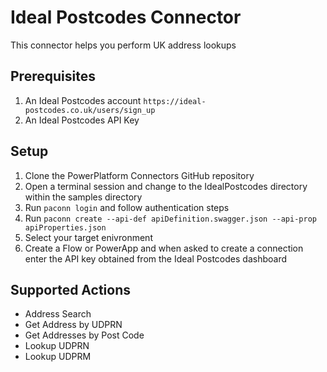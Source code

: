 # Ideal Postcodes Connector

This connector helps you perform UK address lookups 

## Prerequisites

1. An Ideal Postcodes account `https://ideal-postcodes.co.uk/users/sign_up`
2. An Ideal Postcodes API Key

## Setup

1. Clone the PowerPlatform Connectors GitHub repository
2. Open a terminal session and change to the IdealPostcodes directory within the samples directory
3. Run `paconn login` and follow authentication steps
4. Run `paconn create --api-def apiDefinition.swagger.json --api-prop apiProperties.json`
5. Select your target enivronment
6. Create a Flow or PowerApp and when asked to create a connection enter the API key obtained from the Ideal Postcodes dashboard

## Supported Actions

- Address Search
- Get Address by UDPRN
- Get Addresses by Post Code
- Lookup UDPRN
- Lookup UDPRM
